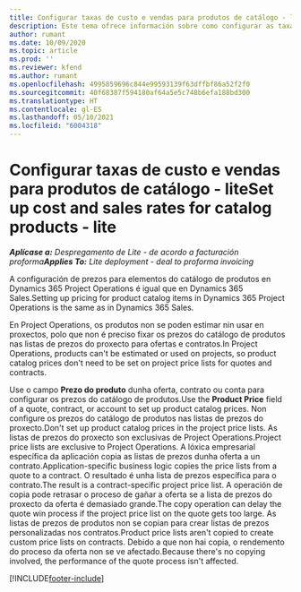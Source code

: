 ```yaml
---
title: Configurar taxas de custo e vendas para produtos de catálogo - lite
description: Este tema ofrece información sobre como configurar as taxas de custo e vendas de elementos dun catálogo de produtos.
author: rumant
ms.date: 10/09/2020
ms.topic: article
ms.prod: ''
ms.reviewer: kfend
ms.author: rumant
ms.openlocfilehash: 4995859696c844e99593139f63dffbf86a52f2f0
ms.sourcegitcommit: 40f68387f594180af64a5e5c748b6efa188bd300
ms.translationtype: HT
ms.contentlocale: gl-ES
ms.lasthandoff: 05/10/2021
ms.locfileid: "6004318"
---
```

# <a name="set-up-cost-and-sales-rates-for-catalog-products---lite"></a><span data-ttu-id="0377e-103">Configurar taxas de custo e vendas para produtos de catálogo - lite</span><span class="sxs-lookup"><span data-stu-id="0377e-103">Set up cost and sales rates for catalog products - lite</span></span>

<span data-ttu-id="0377e-104">_**Aplícase a:** Despregamento de Lite - de acordo a facturación proforma_</span><span class="sxs-lookup"><span data-stu-id="0377e-104">_**Applies To:** Lite deployment - deal to proforma invoicing_</span></span>


<span data-ttu-id="0377e-105">A configuración de prezos para elementos do catálogo de produtos en Dynamics 365 Project Operations é igual que en Dynamics 365 Sales.</span><span class="sxs-lookup"><span data-stu-id="0377e-105">Setting up pricing for product catalog items in Dynamics 365 Project Operations is the same as in Dynamics 365 Sales.</span></span>

<span data-ttu-id="0377e-106">En Project Operations, os produtos non se poden estimar nin usar en proxectos, polo que non é preciso fixar os prezos do catálogo de produtos nas listas de prezos do proxecto para ofertas e contratos.</span><span class="sxs-lookup"><span data-stu-id="0377e-106">In Project Operations, products can't be estimated or used on projects, so product catalog prices don't need to be set on project price lists for quotes and contracts.</span></span>

<span data-ttu-id="0377e-107">Use o campo **Prezo do produto** dunha oferta, contrato ou conta para configurar os prezos do catálogo de produtos.</span><span class="sxs-lookup"><span data-stu-id="0377e-107">Use the **Product Price** field of a quote, contract, or account to set up product catalog prices.</span></span> <span data-ttu-id="0377e-108">Non configure os prezos do catálogo de produtos nas listas de prezos do proxecto.</span><span class="sxs-lookup"><span data-stu-id="0377e-108">Don't set up product catalog prices in the project price lists.</span></span> <span data-ttu-id="0377e-109">As listas de prezos do proxecto son exclusivas de Project Operations.</span><span class="sxs-lookup"><span data-stu-id="0377e-109">Project price lists are exclusive to Project Operations.</span></span> <span data-ttu-id="0377e-110">A lóxica empresarial específica da aplicación copia as listas de prezos dunha oferta a un contrato.</span><span class="sxs-lookup"><span data-stu-id="0377e-110">Application-specific business logic copies the price lists from a quote to a contract.</span></span> <span data-ttu-id="0377e-111">O resultado é unha lista de prezos específica para o contrato.</span><span class="sxs-lookup"><span data-stu-id="0377e-111">The result is a contract-specific project price list.</span></span> <span data-ttu-id="0377e-112">A operación de copia pode retrasar o proceso de gañar a oferta se a lista de prezos do proxecto da oferta é demasiado grande.</span><span class="sxs-lookup"><span data-stu-id="0377e-112">The copy operation can delay the quote win process if the project price list on the quote gets too large.</span></span> <span data-ttu-id="0377e-113">As listas de prezos de produtos non se copian para crear listas de prezos personalizadas nos contratos.</span><span class="sxs-lookup"><span data-stu-id="0377e-113">Product price lists aren't copied to create custom price lists on contracts.</span></span> <span data-ttu-id="0377e-114">Debido a que non hai copia, o rendemento do proceso da oferta non se ve afectado.</span><span class="sxs-lookup"><span data-stu-id="0377e-114">Because there's no copying involved, the performance of the quote process isn't affected.</span></span>


[!INCLUDE[footer-include](../../includes/footer-banner.md)]